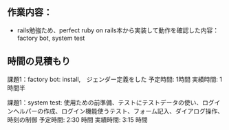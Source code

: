 ## 作業内容：
* rails勉強ため、perfect ruby on rails本から実装して動作を確認した内容：
factory bot, system test

## 時間の見積もり
課題1：factory bot: install,　ジェンダー定義をした
予定時間: 1時間
実績時間: 1時間半

課題1：system test: 使用ための前準備、テストにテストデータの使い、ログインヘルパーの作成、ログイン機能使うテスト、フォーム記入、ダイアログ操作、時刻の制御
予定時間: 2:30 時間
実績時間: 3:15 時間
